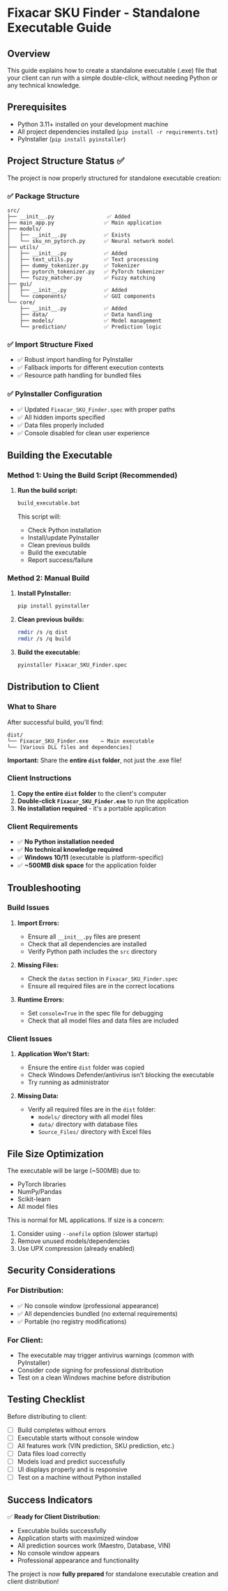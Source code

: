 # Fixacar SKU Finder - Standalone Executable Guide

## Overview
This guide explains how to create a standalone executable (.exe) file that your client can run with a simple double-click, without needing Python or any technical knowledge.

## Prerequisites
- Python 3.11+ installed on your development machine
- All project dependencies installed (`pip install -r requirements.txt`)
- PyInstaller (`pip install pyinstaller`)

## Project Structure Status ✅

The project is now properly structured for standalone executable creation:

### ✅ **Package Structure**
```
src/
├── __init__.py                 ✅ Added
├── main_app.py                ✅ Main application
├── models/
│   ├── __init__.py            ✅ Exists
│   └── sku_nn_pytorch.py      ✅ Neural network model
├── utils/
│   ├── __init__.py            ✅ Added
│   ├── text_utils.py          ✅ Text processing
│   ├── dummy_tokenizer.py     ✅ Tokenizer
│   ├── pytorch_tokenizer.py   ✅ PyTorch tokenizer
│   └── fuzzy_matcher.py       ✅ Fuzzy matching
├── gui/
│   ├── __init__.py            ✅ Added
│   └── components/            ✅ GUI components
└── core/
    ├── __init__.py            ✅ Added
    ├── data/                  ✅ Data handling
    ├── models/                ✅ Model management
    └── prediction/            ✅ Prediction logic
```

### ✅ **Import Structure Fixed**
- ✅ Robust import handling for PyInstaller
- ✅ Fallback imports for different execution contexts
- ✅ Resource path handling for bundled files

### ✅ **PyInstaller Configuration**
- ✅ Updated `Fixacar_SKU_Finder.spec` with proper paths
- ✅ All hidden imports specified
- ✅ Data files properly included
- ✅ Console disabled for clean user experience

## Building the Executable

### Method 1: Using the Build Script (Recommended)
1. **Run the build script:**
   ```bash
   build_executable.bat
   ```
   
   This script will:
   - Check Python installation
   - Install/update PyInstaller
   - Clean previous builds
   - Build the executable
   - Report success/failure

### Method 2: Manual Build
1. **Install PyInstaller:**
   ```bash
   pip install pyinstaller
   ```

2. **Clean previous builds:**
   ```bash
   rmdir /s /q dist
   rmdir /s /q build
   ```

3. **Build the executable:**
   ```bash
   pyinstaller Fixacar_SKU_Finder.spec
   ```

## Distribution to Client

### What to Share
After successful build, you'll find:
```
dist/
└── Fixacar_SKU_Finder.exe    ← Main executable
└── [Various DLL files and dependencies]
```

**Important:** Share the **entire `dist` folder**, not just the .exe file!

### Client Instructions
1. **Copy the entire `dist` folder** to the client's computer
2. **Double-click `Fixacar_SKU_Finder.exe`** to run the application
3. **No installation required** - it's a portable application

### Client Requirements
- ✅ **No Python installation needed**
- ✅ **No technical knowledge required**
- ✅ **Windows 10/11** (executable is platform-specific)
- ✅ **~500MB disk space** for the application folder

## Troubleshooting

### Build Issues
1. **Import Errors:**
   - Ensure all `__init__.py` files are present
   - Check that all dependencies are installed
   - Verify Python path includes the `src` directory

2. **Missing Files:**
   - Check the `datas` section in `Fixacar_SKU_Finder.spec`
   - Ensure all required files are in the correct locations

3. **Runtime Errors:**
   - Set `console=True` in the spec file for debugging
   - Check that all model files and data files are included

### Client Issues
1. **Application Won't Start:**
   - Ensure the entire `dist` folder was copied
   - Check Windows Defender/antivirus isn't blocking the executable
   - Try running as administrator

2. **Missing Data:**
   - Verify all required files are in the `dist` folder:
     - `models/` directory with all model files
     - `data/` directory with database files
     - `Source_Files/` directory with Excel files

## File Size Optimization

The executable will be large (~500MB) due to:
- PyTorch libraries
- NumPy/Pandas
- Scikit-learn
- All model files

This is normal for ML applications. If size is a concern:
1. Consider using `--onefile` option (slower startup)
2. Remove unused models/dependencies
3. Use UPX compression (already enabled)

## Security Considerations

### For Distribution:
- ✅ No console window (professional appearance)
- ✅ All dependencies bundled (no external requirements)
- ✅ Portable (no registry modifications)

### For Client:
- The executable may trigger antivirus warnings (common with PyInstaller)
- Consider code signing for professional distribution
- Test on a clean Windows machine before distribution

## Testing Checklist

Before distributing to client:
- [ ] Build completes without errors
- [ ] Executable starts without console window
- [ ] All features work (VIN prediction, SKU prediction, etc.)
- [ ] Data files load correctly
- [ ] Models load and predict successfully
- [ ] UI displays properly and is responsive
- [ ] Test on a machine without Python installed

## Success Indicators

✅ **Ready for Client Distribution:**
- Executable builds successfully
- Application starts with maximized window
- All prediction sources work (Maestro, Database, VIN)
- No console window appears
- Professional appearance and functionality

The project is now **fully prepared** for standalone executable creation and client distribution!
